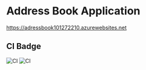 # Address Book Application
https://adressbook101272210.azurewebsites.net

## CI Badge
![CI](https://github.com/Zach262626/SYSC4806-AdressBook/actions/workflows/maven.yml/badge.svg)
![CI](https://github.com/Zach262626/SYSC4806-AdressBook/actions/workflows/master_adressbook101272210.yml/badge.svg)
